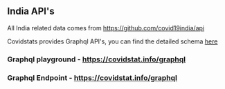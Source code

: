 ## India API's
All India related data comes from https://github.com/covid19india/api

Covidstats provides Graphql API's, you can find the detailed schema [here](https://github.com/COVID19-SARS-CoV-2/web-covid-api/blob/master/graphql_schema.md)


### Graphql playground - https://covidstat.info/graphql
### Graphql Endpoint - https://covidstat.info/graphql

